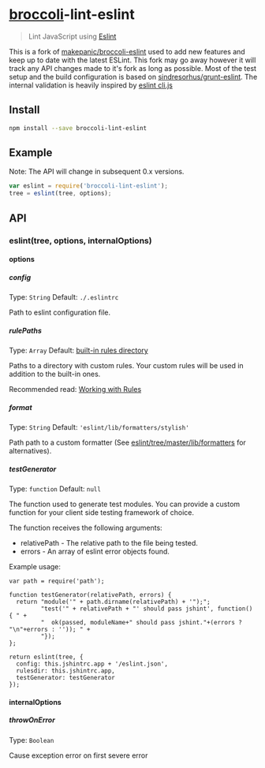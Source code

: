 # [broccoli](https://github.com/joliss/broccoli)-lint-eslint

> Lint JavaScript using [Eslint](http://eslint.org/)

This is a fork of [makepanic/broccoli-eslint](https://github.com/makepanic/broccoli-eslint) used to add new features and keep up to date with the latest ESLint. This fork may go away however it will track any API changes made to it's fork as long as possible.
Most of the test setup and the build configuration is based on [sindresorhus/grunt-eslint](https://github.com/sindresorhus/grunt-eslint).
The internal validation is heavily inspired by [eslint cli.js](https://github.com/eslint/eslint/blob/master/lib/cli.js)

## Install

```bash
npm install --save broccoli-lint-eslint
```

## Example

Note: The API will change in subsequent 0.x versions.

```js
var eslint = require('broccoli-lint-eslint');
tree = eslint(tree, options);
```

## API

### eslint(tree, options, internalOptions)

#### options

##### config

Type: `String`
Default: `./.eslintrc`

Path to eslint configuration file.

##### rulePaths

Type: `Array`
Default: [built-in rules directory](https://github.com/eslint/eslint/tree/master/lib/rules)

Paths to a directory with custom rules. Your custom rules will be used in addition to the built-in ones.

Recommended read: [Working with Rules](https://github.com/eslint/eslint/blob/master/docs/developer-guide/working-with-rules.md)

##### format

Type: `String`
Default: `'eslint/lib/formatters/stylish'`

Path path to a custom formatter (See [eslint/tree/master/lib/formatters](https://github.com/eslint/eslint/tree/master/lib/formatters) for alternatives).

##### testGenerator

Type: `function`
Default: `null`

The function used to generate test modules. You can provide a custom function for your client side testing framework of choice.

The function receives the following arguments:

- relativePath - The relative path to the file being tested.
- errors - An array of eslint error objects found.

Example usage:
```
var path = require('path');

function testGenerator(relativePath, errors) {
  return "module('" + path.dirname(relativePath) + '");";
         "test('" + relativePath + "' should pass jshint', function() { " +
         "  ok(passed, moduleName+" should pass jshint."+(errors ? "\n"+errors : '')); " +
         "});
};

return eslint(tree, {
  config: this.jshintrc.app + '/eslint.json',
  rulesdir: this.jshintrc.app,
  testGenerator: testGenerator
});
```

#### internalOptions
##### throwOnError

Type: `Boolean`

Cause exception error on first severe error
